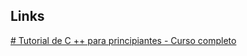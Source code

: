 ## Links
[# Tutorial de C ++ para principiantes - Curso completo](https://www.youtube.com/watch?v=vLnPwxZdW4Y)
